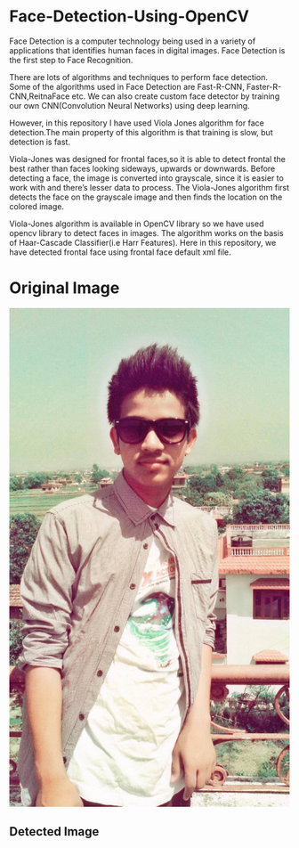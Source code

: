 # Face-Detection-Using-OpenCV
 Face Detection is a computer technology being used in a variety of applications that identifies human faces in digital images. Face 
 Detection is the first step to Face Recognition.
 
 
 There are lots of algorithms and techniques to perform face detection. Some of the algorithms used in Face Detection are Fast-R-CNN,
 Faster-R-CNN,ReitnaFace etc. We can also create custom face detector by training our own CNN(Convolution Neural Networks) using deep
 learning.
 
 
 However, in this repository I have used  Viola Jones algorithm for face detection.The main property of this algorithm is that training is
 slow, but detection is fast.
 
 
 Viola-Jones was designed for frontal faces,so it is able to detect frontal the best rather than faces looking sideways, upwards or 
 downwards. Before detecting a face, the image is converted into grayscale, since it is easier to work with and there’s lesser data to
 process. The Viola-Jones algorithm first detects the face on the grayscale image and then finds the location on the colored image.
 
 
 Viola-Jones algorithm is available in OpenCV library so we have used opencv library to detect faces in images. The algorithm works on the basis of Haar-Cascade Classifier(i.e Harr Features). Here in this repository, we have detected frontal face using frontal face default xml file.
 
 # Original Image
 
 
  ![](facedetection/images/hello.jpg)
  
## Detected Image
 
